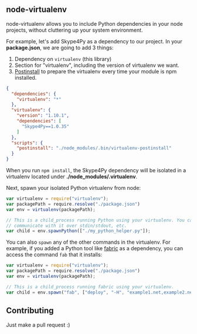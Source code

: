## node-virtualenv

node-virtualenv allows you to include Python dependencies in your node projects,
without cluttering up your system environment.

For example, let's add Skype4Py as a dependency to our project. In your
**package.json**, we are going to add 3 things:

1. Dependency on `virtualenv` (this library)
2. Section for "virtualenv", including the version of virtualenv we want.
3. [Postinstall](https://npmjs.org/doc/scripts.html) to prepare the virtualenv
   every time your module is npm installed.

```json
{
  "dependencies": {
    "virtualenv": "*"
  },
  "virtualenv": {
    "version": "1.10.1",
    "dependencies": [
      "Skype4Py==1.0.35"
    ]
  },
  "scripts": {
    "postinstall": "./node_modules/.bin/virtualenv-postinstall"
  }
}
```

When you run `npm install`, the Skype4Py dependency will be isolated
in a virtualenv located under **./node_modules/.virtualenv**.

Next, spawn your isolated Python virtualenv from node:

```javascript
var virtualenv = require("virtualenv");
var packagePath = require.resolve("./package.json")
var env = virtualenv(packagePath);

// This is a child_process running Python using your virtualenv. You can
// communicate with it over stdin/stdout, etc.
var child = env.spawnPython(["./my_python_helper.py"]);
```

You can also `spawn` any of the other commands in the virtualenv. For example,
if you added a Python tool like [fabric](http://docs.fabfile.org/en/1.8/) as
a dependency, you can access the command `fab` that it installs:

```javascript
var virtualenv = require("virtualenv");
var packagePath = require.resolve("./package.json")
var env = virtualenv(packagePath);

// This is a child_process running fabric using your virtualenv.
var child = env.spawn("fab", ["deploy", "-H", "example1.net,example2.net"]);
```

## Contributing

Just make a pull request :)
